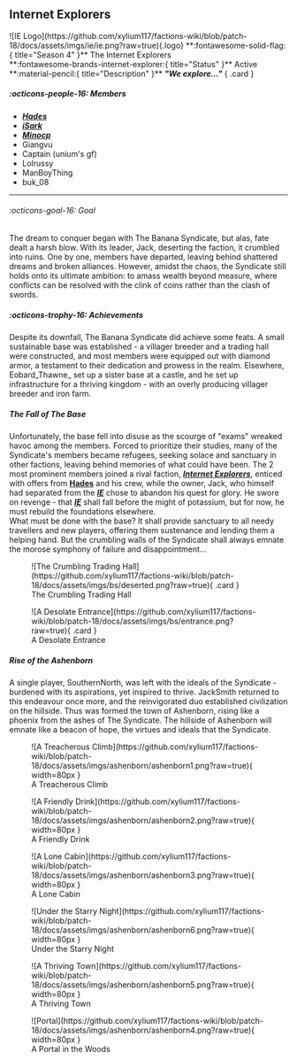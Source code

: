  ## Internet Explorers
<div class="grid" markdown>
![IE Logo](https://github.com/xylium117/factions-wiki/blob/patch-18/docs/assets/imgs/ie/ie.png?raw=true){.logo}
**:fontawesome-solid-flag:{ title="Season 4" }** The Internet Explorers<br>
**:fontawesome-brands-internet-explorer:{ title="Status" }** Active<br>
**:material-pencil:{ title="Description" }** <b><i>"We explore..."</i></b>  
{ .card }
</div>

##### :octicons-people-16: Members
- <b><i><a href="../players/hades.md">Hades</a></i></b>  <br>
- <b><i><a href="../players/isark.md">iSark</a></i></b>   <br>
- <b><i><a href="../players/minocp.md">Minocp</a></i></b><br>
- Giangvu<br>
- Captain (unium's gf)<br>
- Lolrussy<br>
- ManBoyThing <br>
- buk_08 <br>
___

###### :octicons-goal-16: Goal
The dream to conquer began with The Banana Syndicate, but alas, fate dealt a harsh blow. With its leader, Jack, deserting the faction, it crumbled into ruins. One by one, members have departed, leaving behind shattered dreams and broken alliances. However, amidst the chaos, the Syndicate still holds onto its ultimate ambition: to amass wealth beyond measure, where conflicts can be resolved with the clink of coins rather than the clash of swords. <br>

##### :octicons-trophy-16: Achievements
Despite its downfall, The Banana Syndicate did achieve some feats. A small sustainable base was established - a villager breeder and a trading hall were constructed, and most members were equipped out with diamond armor, a testament to their dedication and prowess in the realm. Elsewhere, Eobard_Thawne_ set up a sister base at a castle, and he set up infrastructure for a thriving kingdom - with an overly producing villager breeder and iron farm. 

##### The Fall of The Base
Unfortunately, the base fell into disuse as the scourge of "exams" wreaked havoc among the members. Forced to prioritize their studies, many of the Syndicate's members became refugees, seeking solace and sanctuary in other factions, leaving behind memories of what could have been. The 2 most prominent members joined a rival faction, [***Internet Explorers***](ie.md), enticed with offers from [__Hades__](../players/hades.md) and his crew, while the owner, Jack, who himself had separated from the [***IE***](ie.md) chose to abandon his quest for glory. He swore on revenge - that [***IE***](ie.md) shall fall before the might of potassium, but for now, he must rebuild the foundations elsewhere. <br>
What must be done with the base? It shall provide sanctuary to all needy travellers and new players, offering them sustenance and lending them a helping hand. But the crumbling walls of the Syndicate shall always emnate the morose symphony of failure and disappointment...
<div class="grid cards" markdown>
<figure markdown="span">
  ![The Crumbling Trading Hall](https://github.com/xylium117/factions-wiki/blob/patch-18/docs/assets/imgs/bs/deserted.png?raw=true){ .card }
  <figcaption>The Crumbling Trading Hall</figcaption>
</figure>

<figure markdown="span">
  ![A Desolate Entrance](https://github.com/xylium117/factions-wiki/blob/patch-18/docs/assets/imgs/bs/entrance.png?raw=true){ .card }
  <figcaption>A Desolate Entrance</figcaption>
</figure>
</div>

##### Rise of the Ashenborn
A single player, SouthernNorth, was left with the ideals of the Syndicate - burdened with its aspirations, yet inspired to thrive. JackSmith returned to this endeavour once more, and the reinvigorated duo established civilization on the hillside. Thus was formed the town of Ashenborn, rising like a phoenix from the ashes of The Syndicate. The hillside of Ashenborn will emnate like a beacon of hope, the  virtues and ideals that the Syndicate. 
<figure markdown="span">
  ![A Treacherous Climb](https://github.com/xylium117/factions-wiki/blob/patch-18/docs/assets/imgs/ashenborn/ashenborn1.png?raw=true){ width=80px }
  <figcaption>A Treacherous Climb</figcaption>
</figure>

<figure markdown="span">
  ![A Friendly Drink](https://github.com/xylium117/factions-wiki/blob/patch-18/docs/assets/imgs/ashenborn/ashenborn2.png?raw=true){ width=80px }
  <figcaption>A Friendly Drink</figcaption>
</figure>

<figure markdown="span">
  ![A Lone Cabin](https://github.com/xylium117/factions-wiki/blob/patch-18/docs/assets/imgs/ashenborn/ashenborn3.png?raw=true){ width=80px }
  <figcaption>A Lone Cabin</figcaption>
</figure>

<figure markdown="span">
  ![Under the Starry Night](https://github.com/xylium117/factions-wiki/blob/patch-18/docs/assets/imgs/ashenborn/ashenborn6.png?raw=true){ width=80px }
  <figcaption>Under the Starry Night</figcaption>
</figure>

<figure markdown="span">
  ![A Thriving Town](https://github.com/xylium117/factions-wiki/blob/patch-18/docs/assets/imgs/ashenborn/ashenborn5.png?raw=true){ width=80px }
  <figcaption>A Thriving Town</figcaption>
</figure>

<figure markdown="span">
  ![Portal](https://github.com/xylium117/factions-wiki/blob/patch-18/docs/assets/imgs/ashenborn/ashenborn4.png?raw=true){ width=80px }
  <figcaption>A Portal in the Woods</figcaption>
</figure>
</div>

